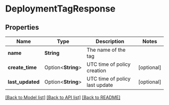 # DeploymentTagResponse

## Properties

Name | Type | Description | Notes
------------ | ------------- | ------------- | -------------
**name** | **String** | The name of the tag | 
**create_time** | Option<**String**> | UTC time of policy creation | [optional]
**last_updated** | Option<**String**> | UTC time of policy last update | [optional]

[[Back to Model list]](../README.md#documentation-for-models) [[Back to API list]](../README.md#documentation-for-api-endpoints) [[Back to README]](../README.md)


